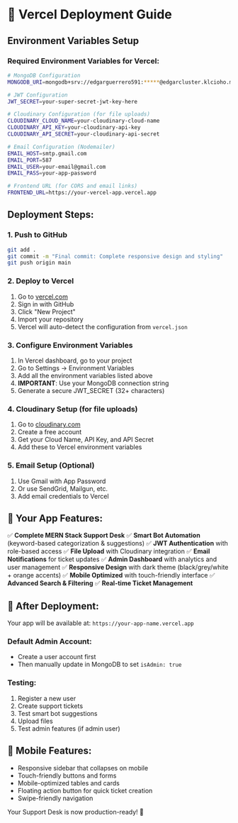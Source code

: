 # 🚀 Vercel Deployment Guide

## Environment Variables Setup

### Required Environment Variables for Vercel:

```bash
# MongoDB Configuration
MONGODB_URI=mongodb+srv://edgarguerrero591:*****@edgarcluster.klcioho.mongodb.net/SUPPORTDESK?retryWrites=true&w=majority&appName=EdgarCluster

# JWT Configuration
JWT_SECRET=your-super-secret-jwt-key-here

# Cloudinary Configuration (for file uploads)
CLOUDINARY_CLOUD_NAME=your-cloudinary-cloud-name
CLOUDINARY_API_KEY=your-cloudinary-api-key
CLOUDINARY_API_SECRET=your-cloudinary-api-secret

# Email Configuration (Nodemailer)
EMAIL_HOST=smtp.gmail.com
EMAIL_PORT=587
EMAIL_USER=your-email@gmail.com
EMAIL_PASS=your-app-password

# Frontend URL (for CORS and email links)
FRONTEND_URL=https://your-vercel-app.vercel.app
```

## Deployment Steps:

### 1. Push to GitHub
```bash
git add .
git commit -m "Final commit: Complete responsive design and styling"
git push origin main
```

### 2. Deploy to Vercel
1. Go to [vercel.com](https://vercel.com)
2. Sign in with GitHub
3. Click "New Project"
4. Import your repository
5. Vercel will auto-detect the configuration from `vercel.json`

### 3. Configure Environment Variables
1. In Vercel dashboard, go to your project
2. Go to Settings → Environment Variables
3. Add all the environment variables listed above
4. **IMPORTANT**: Use your MongoDB connection string
5. Generate a secure JWT_SECRET (32+ characters)

### 4. Cloudinary Setup (for file uploads)
1. Go to [cloudinary.com](https://cloudinary.com)
2. Create a free account
3. Get your Cloud Name, API Key, and API Secret
4. Add these to Vercel environment variables

### 5. Email Setup (Optional)
1. Use Gmail with App Password
2. Or use SendGrid, Mailgun, etc.
3. Add email credentials to Vercel

## 🎯 Your App Features:

✅ **Complete MERN Stack Support Desk**
✅ **Smart Bot Automation** (keyword-based categorization & suggestions)
✅ **JWT Authentication** with role-based access
✅ **File Upload** with Cloudinary integration
✅ **Email Notifications** for ticket updates
✅ **Admin Dashboard** with analytics and user management
✅ **Responsive Design** with dark theme (black/grey/white + orange accents)
✅ **Mobile Optimized** with touch-friendly interface
✅ **Advanced Search & Filtering**
✅ **Real-time Ticket Management**

## 🔗 After Deployment:

Your app will be available at: `https://your-app-name.vercel.app`

### Default Admin Account:
- Create a user account first
- Then manually update in MongoDB to set `isAdmin: true`

### Testing:
1. Register a new user
2. Create support tickets
3. Test smart bot suggestions
4. Upload files
5. Test admin features (if admin user)

## 📱 Mobile Features:
- Responsive sidebar that collapses on mobile
- Touch-friendly buttons and forms
- Mobile-optimized tables and cards
- Floating action button for quick ticket creation
- Swipe-friendly navigation

Your Support Desk is now production-ready! 🎉
